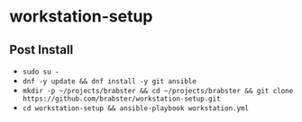 # workstation-setup

## Post Install

- `sudo su -`
- `dnf -y update && dnf install -y git ansible`
- `mkdir -p ~/projects/brabster && cd ~/projects/brabster && git clone https://github.com/brabster/workstation-setup.git`
- `cd workstation-setup && ansible-playbook workstation.yml`
